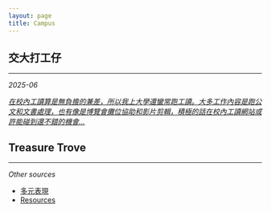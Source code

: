 ```yaml
---
layout: page
title: Campus
---
```


## **交大打工仔**
***

*2025-06*

[*在校內工讀算是無負擔的兼差，所以我上大學還蠻常跑工讀。大多工作內容是跑公文和文書處理，也有像是博覽會攤位協助和影片剪輯，積極的話在校內工讀網站或許能碰到還不錯的機會...*](_posts/2025-06-19-交大打工仔.md)

## **Treasure Trove**
***

*Other sources*
- [多元表現](_posts/2025-02-18-多元表現.md)
- [Resources](_posts/2025-04-28-Resources.md)